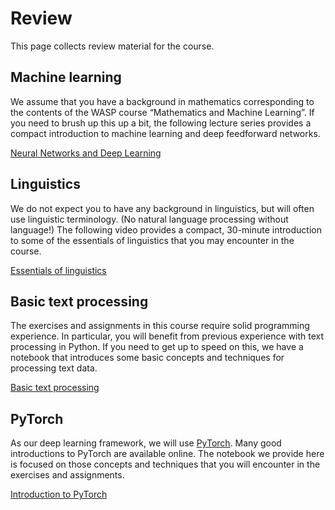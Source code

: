 # Review

This page collects review material for the course.

## Machine learning

We assume that you have a background in mathematics corresponding to the contents of the WASP course “Mathematics and Machine Learning”. If you need to brush up this up a bit, the following lecture series provides a compact introduction to machine learning and deep feedforward networks.

[Neural Networks and Deep Learning](https://www.youtube.com/playlist?list=PLvWwkcdbWwLWq2H9Zs1Ze91oE0kJN8OD_)

## Linguistics

We do not expect you to have any background in linguistics, but will often use linguistic terminology. (No natural language processing without language!) The following video provides a compact, 30-minute introduction to some of the essentials of linguistics that you may encounter in the course.

[Essentials of linguistics](https://youtu.be/jOm1Mvx8DbA)

## Basic text processing

The exercises and assignments in this course require solid programming experience. In particular, you will benefit from previous experience with text processing in Python. If you need to get up to speed on this, we have a notebook that introduces some basic concepts and techniques for processing text data.

[Basic text processing](https://github.com/liu-nlp/dl4nlp/tree/master/background/Basic_text_processing.ipynb)

## PyTorch

As our deep learning framework, we will use [PyTorch](https://pytorch.org/). Many good introductions to PyTorch are available online. The notebook we provide here is focused on those concepts and techniques that you will encounter in the exercises and assignments.

[Introduction to PyTorch](https://github.com/liu-nlp/dl4nlp/tree/master/background/Introduction_to_PyTorch.ipynb)
